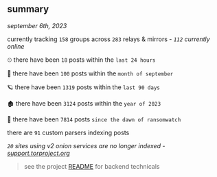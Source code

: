 
## summary
_september 6th, 2023_

currently tracking `158` groups across `283` relays & mirrors - _`112` currently online_

⏲ there have been `18` posts within the `last 24 hours`

🦈 there have been `100` posts within the `month of september`

🪐 there have been `1319` posts within the `last 90 days`

🏚 there have been `3124` posts within the `year of 2023`

🦕 there have been `7814` posts `since the dawn of ransomwatch`

there are `91` custom parsers indexing posts

_`20` sites using v2 onion services are no longer indexed - [support.torproject.org](https://support.torproject.org/onionservices/v2-deprecation/)_

> see the project [README](https://github.com/joshhighet/ransomwatch#ransomwatch--) for backend technicals
